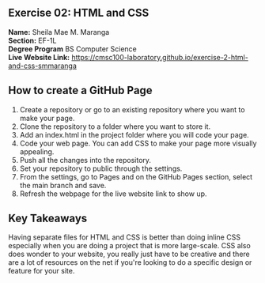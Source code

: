 ## Exercise 02: HTML and CSS
**Name:** Sheila Mae M. Maranga <br/>
**Section:** EF-1L <br/>
**Degree Program** BS Computer Science<br/>
**Live Website Link:** https://cmsc100-laboratory.github.io/exercise-2-html-and-css-smmaranga<br/>

## How to create a GitHub Page

1. Create a repository or go to an existing repository where you want to make your page.
2. Clone the repository to a folder where you want to store it.
3. Add an index.html in the project folder where you will code your page.
4. Code your web page. You can add CSS to make your page more visually appealing.
5. Push all the changes into the repository.
6. Set your repository to public through the settings.
7. From the settings, go to Pages and on the GitHub Pages section, select the main branch and save.
8. Refresh the webpage for the live website link to show up.

## Key Takeaways
Having separate files for HTML and CSS is better than doing inline CSS especially when you are doing a project that is more large-scale. CSS also does wonder to your website, you really just have to be creative and there are a lot of resources on the net if you're looking to do a specific design or feature for your site.
